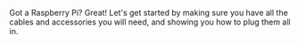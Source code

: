 Got a Raspberry Pi? Great! Let's get started by making sure you have all the cables and accessories you will need, and showing you how to plug them all in.
